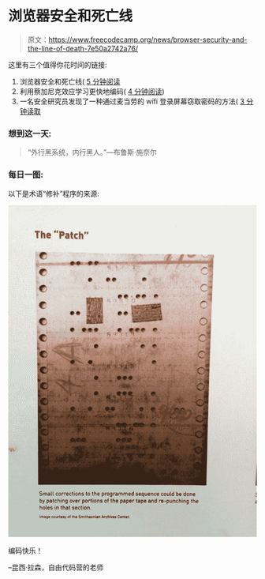 # 浏览器安全和死亡线

> 原文：<https://www.freecodecamp.org/news/browser-security-and-the-line-of-death-7e50a2742a76/>

这里有三个值得你花时间的链接:

1.  浏览器安全和死亡线( [5 分钟阅读](http://bit.ly/2iZ7rG0)
2.  利用蔡加尼克效应学习更快地编码( [4 分钟阅读](http://bit.ly/2jgUoAE))
3.  一名安全研究员发现了一种通过麦当劳的 wifi 登录屏幕窃取密码的方法( [3 分钟读取](http://bit.ly/2iE4YD0)

### 想到这一天:

> “外行黑系统，内行黑人。”—布鲁斯·施奈尔

### 每日一图:

以下是术语“修补”程序的来源:

![YxAp0zuIvqlUdcm6q1YjvvL1DqYzD5DiaSV-](img/e840b007b412062dd0fa46c54e82bade.png)

编码快乐！

–昆西·拉森，自由代码营的老师